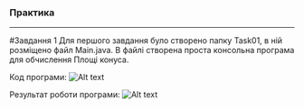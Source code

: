 ### Практика
____
#Завдання 1
Для першого завдання було створено папку Task01, в ній розміщено файл Main.java. В файлі створена проста консольна програма для обчислення Площі конуса.

Код програми:
![Alt text](image.png)

Результат роботи програми:
![Alt text](image-1.png)
